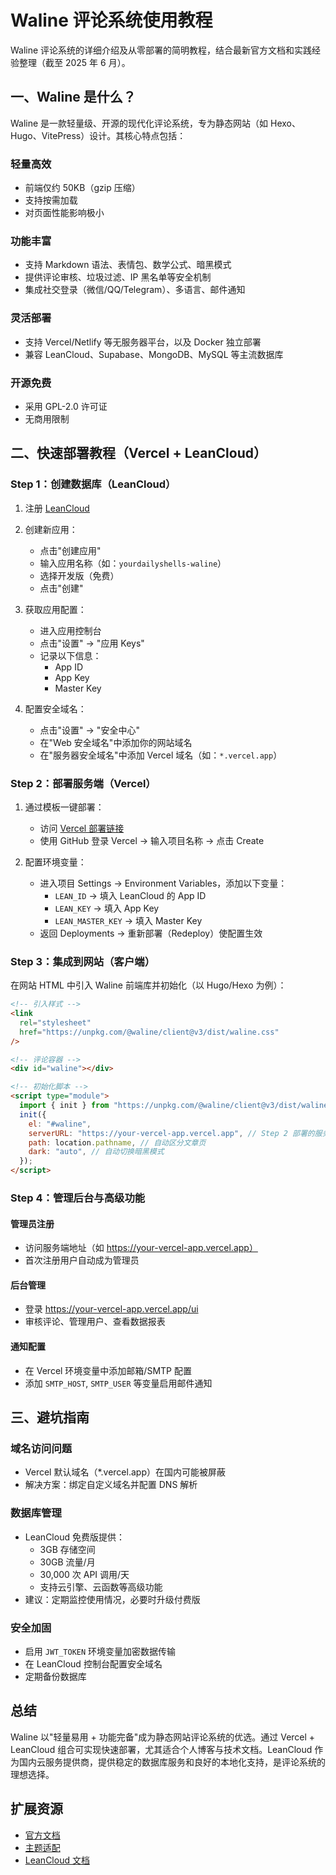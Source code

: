 # Waline 评论系统使用教程

Waline 评论系统的详细介绍及从零部署的简明教程，结合最新官方文档和实践经验整理（截至 2025 年 6 月）。

## 一、Waline 是什么？

Waline 是一款轻量级、开源的现代化评论系统，专为静态网站（如 Hexo、Hugo、VitePress）设计。其核心特点包括：

### 轻量高效

- 前端仅约 50KB（gzip 压缩）
- 支持按需加载
- 对页面性能影响极小

### 功能丰富

- 支持 Markdown 语法、表情包、数学公式、暗黑模式
- 提供评论审核、垃圾过滤、IP 黑名单等安全机制
- 集成社交登录（微信/QQ/Telegram）、多语言、邮件通知

### 灵活部署

- 支持 Vercel/Netlify 等无服务器平台，以及 Docker 独立部署
- 兼容 LeanCloud、Supabase、MongoDB、MySQL 等主流数据库

### 开源免费

- 采用 GPL-2.0 许可证
- 无商用限制

## 二、快速部署教程（Vercel + LeanCloud）

### Step 1：创建数据库（LeanCloud）

1. 注册 [LeanCloud](https://leancloud.app/)
2. 创建新应用：

   - 点击"创建应用"
   - 输入应用名称（如：`yourdailyshells-waline`）
   - 选择开发版（免费）
   - 点击"创建"

3. 获取应用配置：

   - 进入应用控制台
   - 点击"设置" -> "应用 Keys"
   - 记录以下信息：
     - App ID
     - App Key
     - Master Key

4. 配置安全域名：
   - 点击"设置" -> "安全中心"
   - 在"Web 安全域名"中添加你的网站域名
   - 在"服务器安全域名"中添加 Vercel 域名（如：`*.vercel.app`）

### Step 2：部署服务端（Vercel）

1. 通过模板一键部署：

   - 访问 [Vercel 部署链接](https://vercel.com/new/clone?repository-url=https://github.com/walinejs/waline/tree/main/example)
   - 使用 GitHub 登录 Vercel → 输入项目名称 → 点击 Create

2. 配置环境变量：
   - 进入项目 Settings → Environment Variables，添加以下变量：
     - `LEAN_ID` → 填入 LeanCloud 的 App ID
     - `LEAN_KEY` → 填入 App Key
     - `LEAN_MASTER_KEY` → 填入 Master Key
   - 返回 Deployments → 重新部署（Redeploy）使配置生效

### Step 3：集成到网站（客户端）

在网站 HTML 中引入 Waline 前端库并初始化（以 Hugo/Hexo 为例）：

```html
<!-- 引入样式 -->
<link
  rel="stylesheet"
  href="https://unpkg.com/@waline/client@v3/dist/waline.css"
/>

<!-- 评论容器 -->
<div id="waline"></div>

<!-- 初始化脚本 -->
<script type="module">
  import { init } from "https://unpkg.com/@waline/client@v3/dist/waline.js";
  init({
    el: "#waline",
    serverURL: "https://your-vercel-app.vercel.app", // Step 2 部署的服务端地址
    path: location.pathname, // 自动区分文章页
    dark: "auto", // 自动切换暗黑模式
  });
</script>
```

### Step 4：管理后台与高级功能

#### 管理员注册

- 访问服务端地址（如 https://your-vercel-app.vercel.app）
- 首次注册用户自动成为管理员

#### 后台管理

- 登录 https://your-vercel-app.vercel.app/ui
- 审核评论、管理用户、查看数据报表

#### 通知配置

- 在 Vercel 环境变量中添加邮箱/SMTP 配置
- 添加 `SMTP_HOST`, `SMTP_USER` 等变量启用邮件通知

## 三、避坑指南

### 域名访问问题

- Vercel 默认域名（\*.vercel.app）在国内可能被屏蔽
- 解决方案：绑定自定义域名并配置 DNS 解析

### 数据库管理

- LeanCloud 免费版提供：
  - 3GB 存储空间
  - 30GB 流量/月
  - 30,000 次 API 调用/天
  - 支持云引擎、云函数等高级功能
- 建议：定期监控使用情况，必要时升级付费版

### 安全加固

- 启用 `JWT_TOKEN` 环境变量加密数据传输
- 在 LeanCloud 控制台配置安全域名
- 定期备份数据库

## 总结

Waline 以"轻量易用 + 功能完备"成为静态网站评论系统的优选。通过 Vercel + LeanCloud 组合可实现快速部署，尤其适合个人博客与技术文档。LeanCloud 作为国内云服务提供商，提供稳定的数据库服务和良好的本地化支持，是评论系统的理想选择。

## 扩展资源

- [官方文档](https://waline.js.org/guide/get-started/)
- [主题适配](https://waline.js.org/guide/client/integration.html)
- [LeanCloud 文档](https://leancloud.app/docs/)

